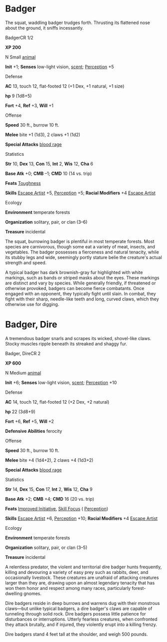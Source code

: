 # Badger

The squat, waddling badger trudges forth. Thrusting its flattened nose about the ground, it sniffs incessantly.

BadgerCR 1/2

**XP 200**

N Small [animal](/pathfinderRPG/prd/monsters/creatureTypes.html#_animal)

**Init** +1; **Senses** low-light vision, [scent](/pathfinderRPG/prd/monsters/universalMonsterRules.html#_scent); [Perception](/pathfinderRPG/prd/additionalMonsters/../skills/perception.html#_perception) +5

Defense

**AC** 13, touch 12, flat-footed 12 (+1 Dex, +1 natural, +1 size)

**hp** 9 (1d8+5)

**Fort** +4, **Ref** +3, **Will** +1

Offense

**Speed** 30 ft., burrow 10 ft.

**Melee** bite +1 (1d3), 2 claws +1 (1d2)

**Special Attacks** [blood rage](/pathfinderRPG/prd/monsters/universalMonsterRules.html#_blood-rage)

Statistics

**Str** 10, **Dex** 13, **Con** 15, **Int** 2, **Wis** 12, **Cha** 6

**Base Atk** +0; **CMB** –1; **CMD** 10 (14 vs. trip)

**Feats** [Toughness](/pathfinderRPG/prd/additionalMonsters/../feats.html#_toughness)

**Skills** [Escape Artist](/pathfinderRPG/prd/additionalMonsters/../skills/escapeArtist.html#_escape-artist) +5, [Perception](/pathfinderRPG/prd/additionalMonsters/../skills/perception.html#_perception) +5; **Racial Modifiers** +4 [Escape Artist](/pathfinderRPG/prd/additionalMonsters/../skills/escapeArtist.html#_escape-artist)

Ecology

**Environment** temperate forests

**Organization** solitary, pair, or clan (3–6)

**Treasure** incidental

The squat, burrowing badger is plentiful in most temperate forests. Most species are carnivorous, though some eat a variety of meat, insects, and vegetables. The badger possesses a fierceness and natural tenacity, while its stubby legs and wide, seemingly portly stature belie the creature's actual strength and speed.

A typical badger has dark brownish-gray fur highlighted with white markings, such as bands or striped masks about the eyes. These markings are distinct and vary by species. While generally friendly, if threatened or otherwise provoked, badgers can become fierce combatants. Once engaged with an opponent, they typically fight until slain. In combat, they fight with their sharp, needle-like teeth and long, curved claws, which they otherwise use for digging.

# Badger, Dire

A tremendous badger snarls and scrapes its wicked, shovel-like claws. Stocky muscles ripple beneath its streaked and shaggy fur.

Badger, DireCR 2

**XP 600**

N Medium [animal](/pathfinderRPG/prd/monsters/creatureTypes.html#_animal)

**Init** +6; **Senses** low-light vision, [scent](/pathfinderRPG/prd/monsters/universalMonsterRules.html#_scent); [Perception](/pathfinderRPG/prd/additionalMonsters/../skills/perception.html#_perception) +10

Defense

**AC** 14, touch 12, flat-footed 12 (+2 Dex, +2 natural)

**hp** 22 (3d8+9)

**Fort** +6, **Ref** +5, **Will** +2

**Defensive Abilities** ferocity

Offense

**Speed** 30 ft., burrow 10 ft.

**Melee** bite +4 (1d4+2), 2 claws +4 (1d3+2)

**Special Attacks** [blood rage](/pathfinderRPG/prd/monsters/universalMonsterRules.html#_blood-rage)

Statistics

**Str** 14, **Dex** 15, **Con** 17, **Int** 2, **Wis** 12, **Cha** 9

**Base Atk** +2; **CMB** +4; **CMD** 16 (20 vs. trip)

**Feats** [Improved Initiative](/pathfinderRPG/prd/additionalMonsters/../feats.html#_improved-initiative), [Skill Focus](/pathfinderRPG/prd/additionalMonsters/../feats.html#_skill-focus) ( [Perception](/pathfinderRPG/prd/additionalMonsters/../skills/perception.html#_perception))

**Skills** [Escape Artist](/pathfinderRPG/prd/additionalMonsters/../skills/escapeArtist.html#_escape-artist) +6, [Perception](/pathfinderRPG/prd/additionalMonsters/../skills/perception.html#_perception) +10; **Racial Modifiers** +4 [Escape Artist](/pathfinderRPG/prd/additionalMonsters/../skills/escapeArtist.html#_escape-artist)

Ecology

**Environment** temperate forests

**Organization** solitary, pair, or clan (3–5)

**Treasure** incidental

A relentless predator, the violent and territorial dire badger hunts frequently, killing and devouring a variety of easy prey such as rabbits, deer, and occasionally livestock. These creatures are unafraid of attacking creatures larger than they are, drawing upon an almost legendary tenacity that has won them honor and respect among many races, particularly forest-dwelling gnomes.

Dire badgers reside in deep burrows and warrens dug with their monstrous claws—but unlike typical badgers, a dire badger's claws are capable of tunneling through solid rock. Dire badgers possess little patience for disturbances or interruptions. Utterly fearless creatures, when confronted they attack brutally, and if injured, they violently erupt into a killing frenzy.

Dire badgers stand 4 feet tall at the shoulder, and weigh 500 pounds.

